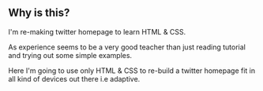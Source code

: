 
## Why is this?

I'm re-making twitter homepage to learn HTML & CSS.

As experience seems to be a very good teacher than just reading tutorial
and trying out some simple examples.

Here I'm going to use only HTML & CSS to re-build a twitter homepage fit
in all kind of devices out there i.e adaptive.
